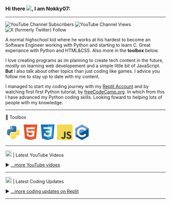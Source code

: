 ### Hi there <img src="https://raw.githubusercontent.com/nixin72/nixin72/master/wave.gif" width="30px">, I am Nokky07:

---

![YouTube Channel Subscribers](https://img.shields.io/youtube/channel/subscribers/UCzzGpscAqcUi10T4u-sWyyg?style=social&label=YouTube%20Subscribers) ![YouTube Channel Views](https://img.shields.io/youtube/channel/views/UCzzGpscAqcUi10T4u-sWyyg) ![X (formerly Twitter) Follow](https://img.shields.io/twitter/follow/NokkyMc?style=social) 

A normal highschool kid where he works at his hardest to become an Software Engineer working with Python and starting to learn C. Great experiance with Python and HTML&CSS. Also more in the **toolbox** below.

I love creating programs as im planning to create tech content in the future, mostly on learning web developement and a simple little bit of JavaScript. **But** I also talk about other topics than just coding like games. I advice you follow me to stay up to date with my content.

I managed to start my coding journey with my [Replit Account](https://replit.com/@Nokky07) and by watching first first Python tutorial, by [freeCodeCamp.org](https://www.youtube.com/watch?v=rfscVS0vtbw). In which from this I have advanced my Python coding skills. Looking foward to helping lots of people with my knowledge.

---

🧰 Toolbox

<img src="https://github.com/devicons/devicon/blob/master/icons/python/python-original.svg" alt="Python logo" width="50" height="50" /> <img
src="https://github.com/devicons/devicon/blob/master/icons/html5/html5-original.svg" alt="HTML5 logo" width="50" height="50" /> <img
src="https://github.com/devicons/devicon/blob/master/icons/css3/css3-original.svg" alt="CSS3 logo" width="50" height="50" /> <img
src="https://github.com/devicons/devicon/blob/master/icons/javascript/javascript-original.svg" alt="JS logo" width="50" height="50" /> <img
src="https://github.com/devicons/devicon/blob/master/icons/c/c-original.svg" alt="C logo" width="50" height="50"/>

---

<img src="https://cdn.worldvectorlogo.com/logos/youtube-icon-5.svg" width="20" height="20"> | Latest YouTube Videos

<!-- YOUTUBE-VIDEOS-LIST:START -->

<!-- YOUTUBE-VIDEOS-LIST:END -->


▶ [...more YouTube vidoes](https://www.youtube.com/channel/UCzzGpscAqcUi10T4u-sWyyg)

---

<img src="https://cdn.worldvectorlogo.com/logos/visual-studio-code-1.svg" width="20" height="20"> | Latest Coding Updates

▶ [...more coding updates on Replit](https://replit.com/@Nokky07)

---
<!--
**Nokky07/Nokky07** is a ✨ _special_ ✨ repository because its `README.md` (this file) appears on your GitHub profile.

Here are some ideas to get you started:

- 🔭 I’m currently working on ...
- 🌱 I’m currently learning ...
- 👯 I’m looking to collaborate on ...
- 🤔 I’m looking for help with ...
- 💬 Ask me about ...
- 📫 How to reach me: ...
- 😄 Pronouns: ...
- ⚡ Fun fact: ...
-->
